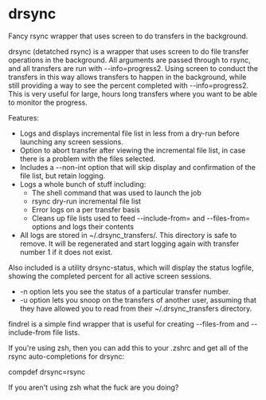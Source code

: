 # drsync
Fancy rsync wrapper that uses screen to do transfers in the background.

drsync (detatched rsync) is a wrapper that uses screen to do file transfer operations in the background.
All arguments are passed through to rsync, and all transfers are run with --info=progress2. Using screen 
to conduct the transfers in this way allows transfers to happen in the background, while still providing
a way to see the percent completed with --info=progress2. This is very useful for large, hours long
transfers where you want to be able to monitor the progress.

Features:
  - Logs and displays incremental file list in less from a dry-run before launching any screen sessions.
  - Option to abort transfer after viewing the incremental file list, in case there is a problem with the files selected.
  - Includes a --non-int option that will skip display and confirmation of the file list, but retain logging.
  - Logs a whole bunch of stuff including:
    - The shell command that was used to launch the job
    - rsync dry-run incremental file list
    - Error logs on a per transfer basis
    - Cleans up file lists used to feed --include-from= and --files-from= options
      and logs their contents
  - All logs are stored in ~/.drsync_transfers/. This directory is safe to remove. It will be regenerated and start logging again with transfer number 1 if it does not exist.

Also included is a utility drsync-status, which will display the status logfile, showing the completed
percent for all active screen sessions.
  - -n option lets you see the status of a particular transfer number.
  - -u option lets you snoop on the transfers of another user, assuming that they have allowed you to read from their ~/.drsync_transfers directory.

findrel is a simple find wrapper that is useful for creating --files-from and --include-from file lists.

If you're using zsh, then you can add this to your .zshrc and get all of the rsync auto-completions for drsync:

compdef drsync=rsync

If you aren't using zsh what the fuck are you doing?
